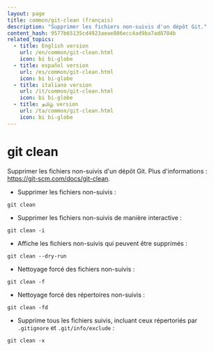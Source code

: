 ```yaml
---
layout: page
title: common/git-clean (français)
description: "Supprimer les fichiers non-suivis d'un dépôt Git."
content_hash: 9577b65135cd4923aeae806ecc4ad9ba7ad8704b
related_topics:
  - title: English version
    url: /en/common/git-clean.html
    icon: bi bi-globe
  - title: español version
    url: /es/common/git-clean.html
    icon: bi bi-globe
  - title: italiano version
    url: /it/common/git-clean.html
    icon: bi bi-globe
  - title: தமிழ் version
    url: /ta/common/git-clean.html
    icon: bi bi-globe
---
```

# git clean

Supprimer les fichiers non-suivis d'un dépôt Git.
Plus d'informations : <https://git-scm.com/docs/git-clean>.

- Supprimer les fichiers non-suivis :

`git clean`

- Supprimer les fichiers non-suivis de manière interactive :

`git clean -i`

- Affiche les fichiers non-suivis qui peuvent être supprimés :

`git clean --dry-run`

- Nettoyage forcé des fichiers non-suivis :

`git clean -f`

- Nettoyage forcé des répertoires non-suivis :

`git clean -fd`

- Supprime tous les fichiers suivis, incluant ceux répertoriés par `.gitignore` et `.git/info/exclude` :

`git clean -x`
